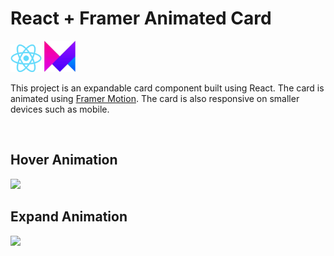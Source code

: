 # React + Framer Animated Card

<img src="documentation/react-logo.png" width=50/>
<img src="documentation/framer-logo.png" width=50/>

<br/>

This project is an expandable card component built using React. The card is animated using [Framer Motion](https://www.framer.com/motion/). The card is also responsive on smaller devices such as mobile.

<br/>

## Hover Animation

<img src="documentation/hover.gif"/>

<br/>

## Expand Animation

<img src="documentation/expand.gif"/>
